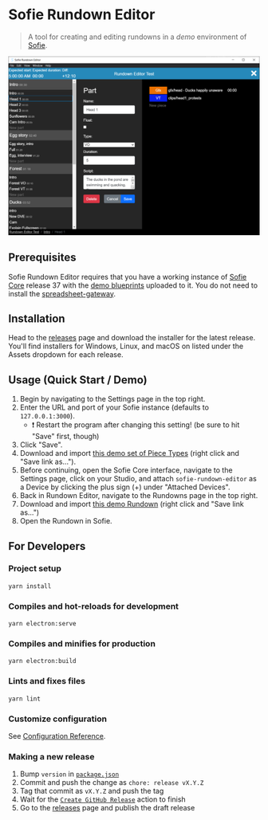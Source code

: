 # Sofie Rundown Editor

> A tool for creating and editing rundowns in a _demo_ environment of [Sofie](https://github.com/nrkno/Sofie-TV-automation/).

![App preview image](docs/app-preview-image.png)

## Prerequisites

Sofie Rundown Editor requires that you have a working instance of [Sofie Core](https://github.com/nrkno/tv-automation-server-core) release 37 with the [demo blueprints](https://github.com/SuperFlyTV/sofie-demo-blueprints) uploaded to it. You do not need to install the [spreadsheet-gateway](https://github.com/SuperFlyTV/spreadsheet-gateway).

## Installation

Head to the [releases](https://github.com/SuperFlyTV/sofie-automation-rundown-editor/releases) page and download the installer for the latest release. You'll find installers for Windows, Linux, and macOS on listed under the Assets dropdown for each release.

## Usage (Quick Start / Demo)

1. Begin by navigating to the Settings page in the top right.
2. Enter the URL and port of your Sofie instance (defaults to `127.0.0.1:3000`).
   - ❗ Restart the program after changing this setting! (be sure to hit "Save" first, though)
3. Click "Save".
4. Download and import [this demo set of Piece Types](https://github.com/SuperFlyTV/sofie-automation-rundown-editor/raw/master/demo-pieces-manifest.json) (right click and "Save link as...").
5. Before continuing, open the Sofie Core interface, navigate to the Settings page, click on your Studio, and attach `sofie-rundown-editor` as a Device by clicking the plus sign (+) under "Attached Devices".
6. Back in Rundown Editor, navigate to the Rundowns page in the top right.
7. Download and import [this demo Rundown](https://github.com/SuperFlyTV/sofie-automation-rundown-editor/raw/master/demo-rundown.json) (right click and "Save link as...")
8. Open the Rundown in Sofie.

## For Developers

### Project setup

```
yarn install
```

### Compiles and hot-reloads for development

```
yarn electron:serve
```

### Compiles and minifies for production

```
yarn electron:build
```

### Lints and fixes files

```
yarn lint
```

### Customize configuration

See [Configuration Reference](https://cli.vuejs.org/config/).

### Making a new release

1. Bump `version` in [`package.json`](package.json)
2. Commit and push the change as `chore: release vX.Y.Z`
3. Tag that commit as `vX.Y.Z` and push the tag
4. Wait for the [`Create GitHub Release`](https://github.com/SuperFlyTV/sofie-automation-rundown-editor/actions/workflows/create-release.yaml) action to finish
5. Go to the [releases](https://github.com/SuperFlyTV/sofie-automation-rundown-editor/releases) page and publish the draft release
